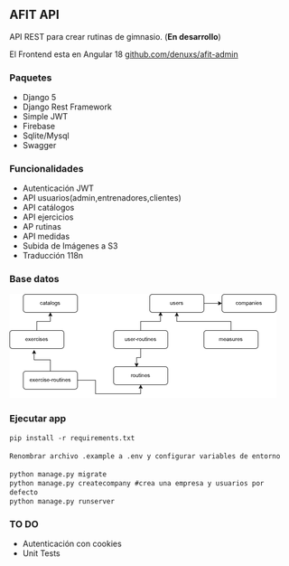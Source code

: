 ## AFIT API

API REST para crear rutinas de gimnasio. (**En desarrollo**)

El Frontend esta en Angular 18 [github.com/denuxs/afit-admin](https://github.com/denuxs/afit-admin)

### Paquetes

- Django 5
- Django Rest Framework
- Simple JWT
- Firebase
- Sqlite/Mysql
- Swagger

### Funcionalidades

- Autenticación JWT
- API usuarios(admin,entrenadores,clientes)
- API catálogos
- API ejercicios
- AP rutinas
- API medidas
- Subida de Imágenes a S3
- Traducción 118n

### Base datos

![`Database`](https://github.com/denuxs/gym_api/blob/main/afit.png)

### Ejecutar app

```
pip install -r requirements.txt

Renombrar archivo .example a .env y configurar variables de entorno

python manage.py migrate
python manage.py createcompany #crea una empresa y usuarios por defecto
python manage.py runserver

```

### TO DO
- Autenticación con cookies
- Unit Tests